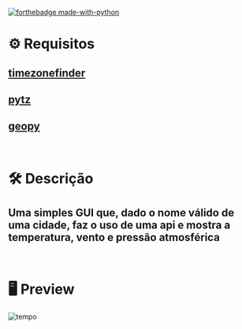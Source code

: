 [![forthebadge made-with-python](http://ForTheBadge.com/images/badges/made-with-python.svg)](https://www.python.org/)


# :gear: Requisitos
## [timezonefinder](https://pypi.org/project/timezonefinder/)
## [pytz](https://pypi.org/project/pytz/)
## [geopy](https://pypi.org/project/pytz/)

# <br>:hammer_and_wrench: Descrição
## Uma simples GUI que, dado o nome válido de uma cidade, faz o uso de uma api e mostra a temperatura, vento e pressão atmosférica
# <br>:desktop_computer: Preview

![tempo](https://github.com/Sinuelo/AppdoTempo/assets/98895433/7c3da3fb-2bed-4a30-9b4b-2aa53cedd836)
